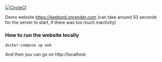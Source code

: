 [![CircleCI](https://circleci.com/gh/ice-blaze/keebord.svg?style=svg)](https://circleci.com/gh/ice-blaze/keebord)

Demo website https://keebord.onrender.com (can take around 50 seconds for the server to start, if there was too much inactivity)

### How to run the website locally
```
docker-compose up web
```

And then you can go on http://localhost
